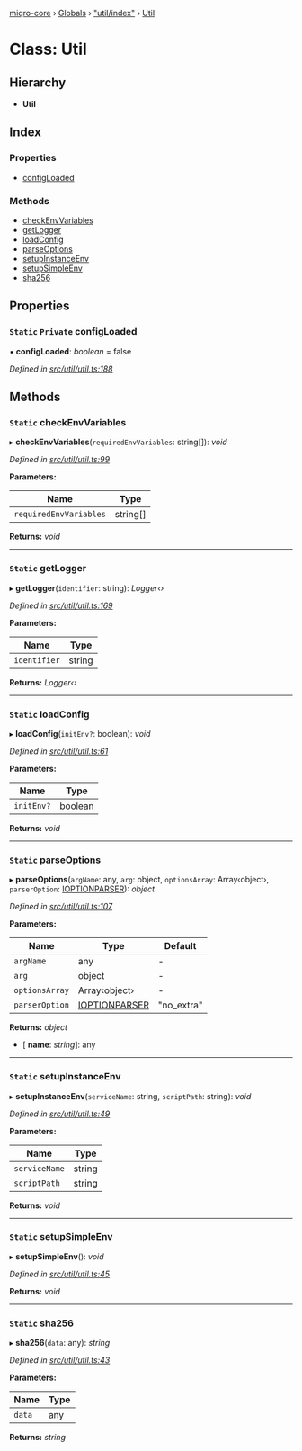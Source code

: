 [miqro-core](../README.md) › [Globals](../globals.md) › ["util/index"](../modules/_util_index_.md) › [Util](_util_index_.util.md)

# Class: Util

## Hierarchy

* **Util**

## Index

### Properties

* [configLoaded](_util_index_.util.md#static-private-configloaded)

### Methods

* [checkEnvVariables](_util_index_.util.md#static-checkenvvariables)
* [getLogger](_util_index_.util.md#static-getlogger)
* [loadConfig](_util_index_.util.md#static-loadconfig)
* [parseOptions](_util_index_.util.md#static-parseoptions)
* [setupInstanceEnv](_util_index_.util.md#static-setupinstanceenv)
* [setupSimpleEnv](_util_index_.util.md#static-setupsimpleenv)
* [sha256](_util_index_.util.md#static-sha256)

## Properties

### `Static` `Private` configLoaded

▪ **configLoaded**: *boolean* = false

*Defined in [src/util/util.ts:188](https://github.com/claukers/miqro-core/blob/d98b47c/src/util/util.ts#L188)*

## Methods

### `Static` checkEnvVariables

▸ **checkEnvVariables**(`requiredEnvVariables`: string[]): *void*

*Defined in [src/util/util.ts:99](https://github.com/claukers/miqro-core/blob/d98b47c/src/util/util.ts#L99)*

**Parameters:**

Name | Type |
------ | ------ |
`requiredEnvVariables` | string[] |

**Returns:** *void*

___

### `Static` getLogger

▸ **getLogger**(`identifier`: string): *Logger‹›*

*Defined in [src/util/util.ts:169](https://github.com/claukers/miqro-core/blob/d98b47c/src/util/util.ts#L169)*

**Parameters:**

Name | Type |
------ | ------ |
`identifier` | string |

**Returns:** *Logger‹›*

___

### `Static` loadConfig

▸ **loadConfig**(`initEnv?`: boolean): *void*

*Defined in [src/util/util.ts:61](https://github.com/claukers/miqro-core/blob/d98b47c/src/util/util.ts#L61)*

**Parameters:**

Name | Type |
------ | ------ |
`initEnv?` | boolean |

**Returns:** *void*

___

### `Static` parseOptions

▸ **parseOptions**(`argName`: any, `arg`: object, `optionsArray`: Array‹object›, `parserOption`: [IOPTIONPARSER](../modules/_util_util_.md#ioptionparser)): *object*

*Defined in [src/util/util.ts:107](https://github.com/claukers/miqro-core/blob/d98b47c/src/util/util.ts#L107)*

**Parameters:**

Name | Type | Default |
------ | ------ | ------ |
`argName` | any | - |
`arg` | object | - |
`optionsArray` | Array‹object› | - |
`parserOption` | [IOPTIONPARSER](../modules/_util_util_.md#ioptionparser) | "no_extra" |

**Returns:** *object*

* \[ **name**: *string*\]: any

___

### `Static` setupInstanceEnv

▸ **setupInstanceEnv**(`serviceName`: string, `scriptPath`: string): *void*

*Defined in [src/util/util.ts:49](https://github.com/claukers/miqro-core/blob/d98b47c/src/util/util.ts#L49)*

**Parameters:**

Name | Type |
------ | ------ |
`serviceName` | string |
`scriptPath` | string |

**Returns:** *void*

___

### `Static` setupSimpleEnv

▸ **setupSimpleEnv**(): *void*

*Defined in [src/util/util.ts:45](https://github.com/claukers/miqro-core/blob/d98b47c/src/util/util.ts#L45)*

**Returns:** *void*

___

### `Static` sha256

▸ **sha256**(`data`: any): *string*

*Defined in [src/util/util.ts:43](https://github.com/claukers/miqro-core/blob/d98b47c/src/util/util.ts#L43)*

**Parameters:**

Name | Type |
------ | ------ |
`data` | any |

**Returns:** *string*
